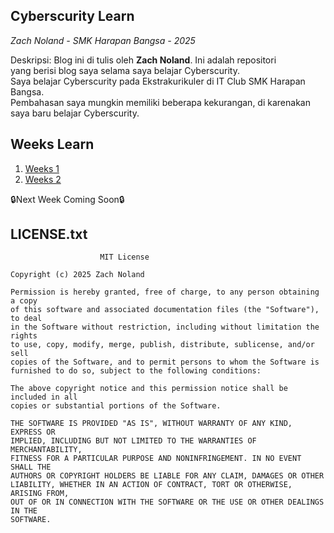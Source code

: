 ## Cyberscurity Learn
<p><i>Zach Noland - SMK Harapan Bangsa - 2025</i></p>
<p>
    Deskripsi: 
    Blog ini di tulis oleh <b>Zach Noland</b>. Ini adalah repositori 
    <br>yang berisi blog saya selama saya belajar Cyberscurity.<br>
    Saya belajar Cyberscurity pada Ekstrakurikuler di IT Club SMK Harapan Bangsa.<br>
    Pembahasan saya mungkin memiliki beberapa kekurangan, di karenakan saya baru belajar Cyberscurity.<br>
</p>

## Weeks Learn
1. [Weeks 1](./Weeks/week1.md)
2. [Weeks 2](./Weeks/week2.md)

<p>🔒Next Week Coming Soon🔒</p>

LICENSE.txt
-----------

```
                    MIT License

Copyright (c) 2025 Zach Noland

Permission is hereby granted, free of charge, to any person obtaining a copy
of this software and associated documentation files (the "Software"), to deal
in the Software without restriction, including without limitation the rights
to use, copy, modify, merge, publish, distribute, sublicense, and/or sell
copies of the Software, and to permit persons to whom the Software is
furnished to do so, subject to the following conditions:

The above copyright notice and this permission notice shall be included in all
copies or substantial portions of the Software.

THE SOFTWARE IS PROVIDED "AS IS", WITHOUT WARRANTY OF ANY KIND, EXPRESS OR
IMPLIED, INCLUDING BUT NOT LIMITED TO THE WARRANTIES OF MERCHANTABILITY,
FITNESS FOR A PARTICULAR PURPOSE AND NONINFRINGEMENT. IN NO EVENT SHALL THE
AUTHORS OR COPYRIGHT HOLDERS BE LIABLE FOR ANY CLAIM, DAMAGES OR OTHER
LIABILITY, WHETHER IN AN ACTION OF CONTRACT, TORT OR OTHERWISE, ARISING FROM,
OUT OF OR IN CONNECTION WITH THE SOFTWARE OR THE USE OR OTHER DEALINGS IN THE
SOFTWARE.
```